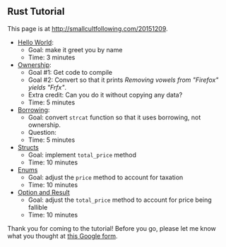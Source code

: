 ## Rust Tutorial

This page is at <http://smallcultfollowing.com/20151209>.

- [Hello World](src/hello_world.rs):
    - Goal: make it greet you by name
    - Time: 3 minutes
- [Ownership](src/ownership.rs):
    - Goal #1: Get code to compile
    - Goal #2: Convert so that it prints *Removing vowels from "Firefox" yields "Frfx"*.
    - Extra credit: Can you do it without copying any data?
    - Time: 5 minutes
- [Borrowing](src/borrowing.rs):
    - Goal: convert `strcat` function so that it uses borrowing, not ownership.
    - Question: 
    - Time: 5 minutes
- [Structs](src/structs.rs)
    - Goal: implement `total_price` method
    - Time: 10 minutes
- [Enums](src/enums.rs)
    - Goal: adjust the `price` method to account for taxation
    - Time: 10 minutes
- [Option and Result](src/options.rs)
    - Goal: adjust the `total_price` method to account for price being fallible
    - Time: 10 minutes

Thank you for coming to the tutorial! Before you go, please let me
know what you thought at
[this Google form](http://goo.gl/forms/CN4trE3rXe).
